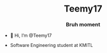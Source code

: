 

<!---
Teemy17/Teemy17 is a ✨ special ✨ repository because its `README.md` (this file) appears on your GitHub profile.
You can click the Preview link to take a look at your changes.
--->
<h1 align="center">Teemy17</h1>
<h3 align="center">Bruh moment</h3>

  
- 👋 Hi, I’m @Teemy17

- Software Engineering student at KMITL






